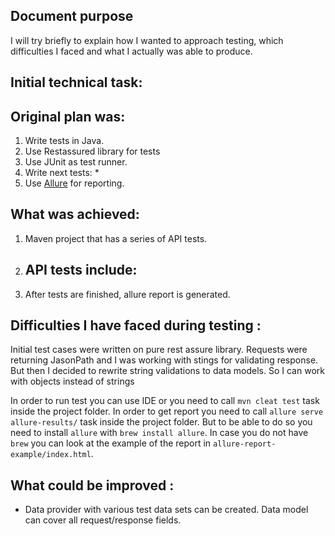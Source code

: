 ##  Document purpose
I will try briefly to explain how I wanted to approach testing, which difficulties I faced and what I actually was able to produce.

## Initial technical task:


## Original plan was:
1. Write tests in Java.
2. Use Restassured library for tests
3. Use JUnit as test runner.
4. Write next tests:
    * 
5. Use [Allure](http://allure.qatools.ru/) for reporting.
 
## What was achieved:
1. Maven project that has a series of API tests.
2. API tests include: 
    - 
3. After tests are finished, allure report is generated.

## Difficulties I have faced during testing : 
Initial test cases were written on pure rest assure library. Requests were returning JasonPath and I was working with stings for validating response.
But then I decided to rewrite string validations to data models. So I can work with objects instead of strings 

In order to run test you can use IDE or you need to call `mvn cleat test` task inside the project folder.
In order to get report you need to call `allure serve allure-results/` task inside the project folder. But to be able to do so
you need to install `allure` with `brew install allure`. In case you do not have `brew` you can look at the example
of the report in `allure-report-example/index.html`.

## What could be improved : 
- Data provider with various test data sets can be created. Data model can cover all request/response fields.
